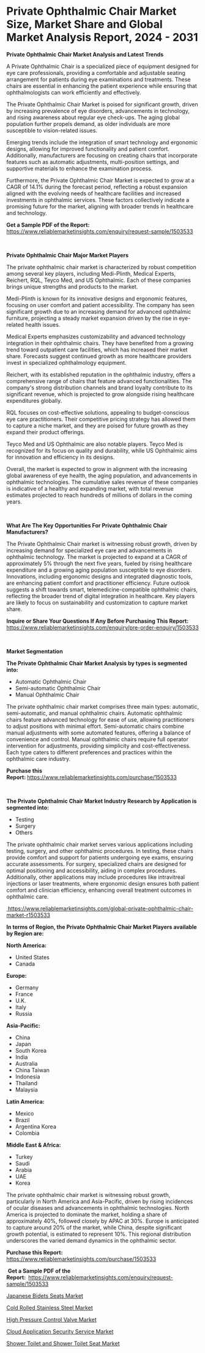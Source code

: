 <p><h1>Private Ophthalmic Chair Market Size, Market Share and Global Market Analysis Report, 2024 - 2031</h1></p><p><strong>Private Ophthalmic Chair Market Analysis and Latest Trends</strong></p>
<p><p>A Private Ophthalmic Chair is a specialized piece of equipment designed for eye care professionals, providing a comfortable and adjustable seating arrangement for patients during eye examinations and treatments. These chairs are essential in enhancing the patient experience while ensuring that ophthalmologists can work efficiently and effectively.</p><p>The Private Ophthalmic Chair Market is poised for significant growth, driven by increasing prevalence of eye disorders, advancements in technology, and rising awareness about regular eye check-ups. The aging global population further propels demand, as older individuals are more susceptible to vision-related issues. </p><p>Emerging trends include the integration of smart technology and ergonomic designs, allowing for improved functionality and patient comfort. Additionally, manufacturers are focusing on creating chairs that incorporate features such as automatic adjustments, multi-position settings, and supportive materials to enhance the examination process. </p><p>Furthermore, the Private Ophthalmic Chair Market is expected to grow at a CAGR of 14.1% during the forecast period, reflecting a robust expansion aligned with the evolving needs of healthcare facilities and increased investments in ophthalmic services. These factors collectively indicate a promising future for the market, aligning with broader trends in healthcare and technology.</p></p>
<p><strong>Get a Sample PDF of the Report:&nbsp;</strong> <a href="https://www.reliablemarketinsights.com/enquiry/request-sample/1503533?utm_campaign=1337&utm_medium=2&utm_source=Github&utm_content=ia&utm_term=27092024&utm_id=private-ophthalmic-chair">https://www.reliablemarketinsights.com/enquiry/request-sample/1503533</a></p>
<p>&nbsp;</p>
<p><strong>Private Ophthalmic Chair Major Market Players</strong></p>
<p><p>The private ophthalmic chair market is characterized by robust competition among several key players, including Medi-Plinth, Medical Experts, Reichert, RQL, Teyco Med, and US Ophthalmic. Each of these companies brings unique strengths and products to the market.</p><p>Medi-Plinth is known for its innovative designs and ergonomic features, focusing on user comfort and patient accessibility. The company has seen significant growth due to an increasing demand for advanced ophthalmic furniture, projecting a steady market expansion driven by the rise in eye-related health issues.</p><p>Medical Experts emphasizes customizability and advanced technology integration in their ophthalmic chairs. They have benefited from a growing trend toward outpatient care facilities, which has increased their market share. Forecasts suggest continued growth as more healthcare providers invest in specialized ophthalmology equipment.</p><p>Reichert, with its established reputation in the ophthalmic industry, offers a comprehensive range of chairs that feature advanced functionalities. The company's strong distribution channels and brand loyalty contribute to its significant revenue, which is projected to grow alongside rising healthcare expenditures globally.</p><p>RQL focuses on cost-effective solutions, appealing to budget-conscious eye care practitioners. Their competitive pricing strategy has allowed them to capture a niche market, and they are poised for future growth as they expand their product offerings.</p><p>Teyco Med and US Ophthalmic are also notable players. Teyco Med is recognized for its focus on quality and durability, while US Ophthalmic aims for innovation and efficiency in its designs.</p><p>Overall, the market is expected to grow in alignment with the increasing global awareness of eye health, the aging population, and advancements in ophthalmic technologies. The cumulative sales revenue of these companies is indicative of a healthy and expanding market, with total revenue estimates projected to reach hundreds of millions of dollars in the coming years.</p></p>
<p>&nbsp;</p>
<p><strong>What Are The Key Opportunities For Private Ophthalmic Chair Manufacturers?</strong></p>
<p><p>The Private Ophthalmic Chair market is witnessing robust growth, driven by increasing demand for specialized eye care and advancements in ophthalmic technology. The market is projected to expand at a CAGR of approximately 5% through the next five years, fueled by rising healthcare expenditure and a growing aging population susceptible to eye disorders. Innovations, including ergonomic designs and integrated diagnostic tools, are enhancing patient comfort and practitioner efficiency. Future outlook suggests a shift towards smart, telemedicine-compatible ophthalmic chairs, reflecting the broader trend of digital integration in healthcare. Key players are likely to focus on sustainability and customization to capture market share.</p></p>
<p><strong>Inquire or Share Your Questions If Any Before Purchasing This Report:</strong> <a href="https://www.reliablemarketinsights.com/enquiry/pre-order-enquiry/1503533?utm_campaign=1337&utm_medium=2&utm_source=Github&utm_content=ia&utm_term=27092024&utm_id=private-ophthalmic-chair">https://www.reliablemarketinsights.com/enquiry/pre-order-enquiry/1503533</a></p>
<p>&nbsp;</p>
<p><strong>Market Segmentation</strong></p>
<p><strong>The Private Ophthalmic Chair Market Analysis by types is segmented into:</strong></p>
<p><ul><li>Automatic Ophthalmic Chair</li><li>Semi-automatic Ophthalmic Chair</li><li>Manual Ophthalmic Chair</li></ul></p>
<p><p>The private ophthalmic chair market comprises three main types: automatic, semi-automatic, and manual ophthalmic chairs. Automatic ophthalmic chairs feature advanced technology for ease of use, allowing practitioners to adjust positions with minimal effort. Semi-automatic chairs combine manual adjustments with some automated features, offering a balance of convenience and control. Manual ophthalmic chairs require full operator intervention for adjustments, providing simplicity and cost-effectiveness. Each type caters to different preferences and practices within the ophthalmic care industry.</p></p>
<p><strong>Purchase this Report:&nbsp;</strong><a href="https://www.reliablemarketinsights.com/purchase/1503533?utm_campaign=1337&utm_medium=2&utm_source=Github&utm_content=ia&utm_term=27092024&utm_id=private-ophthalmic-chair">https://www.reliablemarketinsights.com/purchase/1503533</a></p>
<p>&nbsp;</p>
<p><strong>The Private Ophthalmic Chair Market Industry Research by Application is segmented into:</strong></p>
<p><ul><li>Testing</li><li>Surgery</li><li>Others</li></ul></p>
<p><p>The private ophthalmic chair market serves various applications including testing, surgery, and other ophthalmic procedures. In testing, these chairs provide comfort and support for patients undergoing eye exams, ensuring accurate assessments. For surgery, specialized chairs are designed for optimal positioning and accessibility, aiding in complex procedures. Additionally, other applications may include procedures like intravitreal injections or laser treatments, where ergonomic design ensures both patient comfort and clinician efficiency, enhancing overall treatment outcomes in ophthalmic care.</p></p>
<p><a href="https://www.reliablemarketinsights.com/global-private-ophthalmic-chair-market-r1503533?utm_campaign=1337&utm_medium=2&utm_source=Github&utm_content=ia&utm_term=27092024&utm_id=private-ophthalmic-chair">&nbsp;https://www.reliablemarketinsights.com/global-private-ophthalmic-chair-market-r1503533</a></p>
<p><strong>In terms of Region, the Private Ophthalmic Chair Market Players available by Region are:</strong></p>
<p>
    <p> <strong> North America: </strong>
        <ul>
            <li>United States</li>
            <li>Canada</li>
        </ul>
        </p> 
    <p> <strong> Europe: </strong>
        <ul>
            <li>Germany</li>
            <li>France</li>
            <li>U.K.</li>
            <li>Italy</li>
            <li>Russia</li>
        </ul>
        </p> 
    <p> <strong> Asia-Pacific: </strong>
        <ul>
            <li>China</li>
            <li>Japan</li>
            <li>South Korea</li>
            <li>India</li>
            <li>Australia</li>
            <li>China Taiwan</li>
            <li>Indonesia</li>
            <li>Thailand</li>
            <li>Malaysia</li>
        </ul>
        </p> 
    <p> <strong> Latin America: </strong>
        <ul>
            <li>Mexico</li>
            <li>Brazil</li>
            <li>Argentina Korea</li>
            <li>Colombia</li>
        </ul>
        </p> 
    <p> <strong> Middle East & Africa: </strong>
        <ul>
            <li>Turkey</li>
            <li>Saudi</li>
            <li>Arabia</li>
            <li>UAE</li>
            <li>Korea</li>
        </ul>
    </p>
    </p>
<p><p>The private ophthalmic chair market is witnessing robust growth, particularly in North America and Asia-Pacific, driven by rising incidences of ocular diseases and advancements in ophthalmic technologies. North America is projected to dominate the market, holding a share of approximately 40%, followed closely by APAC at 30%. Europe is anticipated to capture around 20% of the market, while China, despite significant growth potential, is estimated to represent 10%. This regional distribution underscores the varied demand dynamics in the ophthalmic sector.</p></p>
<p><strong>Purchase this Report: </strong><a href="https://www.reliablemarketinsights.com/purchase/1503533?utm_campaign=1337&utm_medium=2&utm_source=Github&utm_content=ia&utm_term=27092024&utm_id=private-ophthalmic-chair">https://www.reliablemarketinsights.com/purchase/1503533</a></p>
<p>&nbsp;<strong>Get a Sample PDF of the Report:&nbsp;&nbsp;</strong><a href="https://www.reliablemarketinsights.com/enquiry/request-sample/1503533?utm_campaign=1337&utm_medium=2&utm_source=Github&utm_content=ia&utm_term=27092024&utm_id=private-ophthalmic-chair">https://www.reliablemarketinsights.com/enquiry/request-sample/1503533</a></p>
<p><strong></strong></p>
<p><p><a href="https://issuu.com/reportprime-2/docs/japanese-bidets-seats-market-size-2_233a352c086fd8?utm_campaign=1337&utm_medium=2&utm_source=Github&utm_content=ia&utm_term=27092024&utm_id=private-ophthalmic-chair">Japanese Bidets Seats Market</a></p><p><a href="https://www.linkedin.com/pulse/global-cold-rolled-stainless-steel-market-trends-innovations-forward-looking-yfhvf?trackingId=aeAYT2EaTn2tI6l5cplDow%3D%3D&utm_campaign=1337&utm_medium=2&utm_source=Github&utm_content=ia&utm_term=27092024&utm_id=private-ophthalmic-chair">Cold Rolled Stainless Steel Market</a></p><p><a href="https://www.linkedin.com/pulse/global-perspectives-high-pressure-control-valve-market-trends-3nd4e?trackingId=sh8E0em8QxmcZsTVhSJOPw%3D%3D&utm_campaign=1337&utm_medium=2&utm_source=Github&utm_content=ia&utm_term=27092024&utm_id=private-ophthalmic-chair">High Pressure Control Valve Market</a></p><p><a href="https://github.com/Krish2023na/Market-Research-Report-List-6/blob/main/cloud-application-security-service-market.md?utm_campaign=1337&utm_medium=2&utm_source=Github&utm_content=ia&utm_term=27092024&utm_id=private-ophthalmic-chair">Cloud Application Security Service Market</a></p><p><a href="https://issuu.com/reportprime-2/docs/shower-toilet-and-shower-toilet-sea_4de99a7da90602?utm_campaign=1337&utm_medium=2&utm_source=Github&utm_content=ia&utm_term=27092024&utm_id=private-ophthalmic-chair">Shower Toilet and Shower Toilet Seat Market</a></p></p>